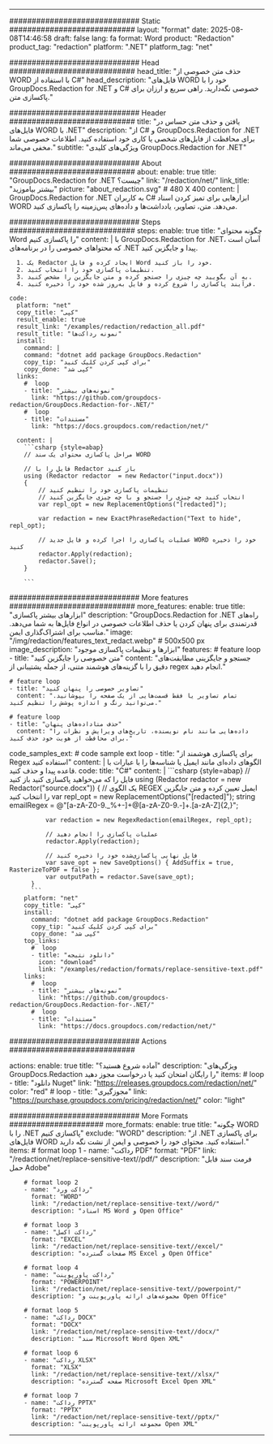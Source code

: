 
---
############################# Static ############################
layout: "format"
date:  2025-08-08T14:46:58
draft: false
lang: fa
format: Word
product: "Redaction"
product_tag: "redaction"
platform: ".NET"
platform_tag: "net"

############################# Head ############################
head_title: "حذف متن خصوصی از WORD با استفاده از C#"
head_description: "فایل‌های WORD خود را با GroupDocs.Redaction for .NET و C# خصوصی نگه‌دارید. راهی سریع و ارزان برای پاکسازی متن."

############################# Header ############################
title: "یافتن و حذف متن حساس در فایل‌های WORD با .NET" 
description: "از C# و GroupDocs.Redaction for .NET برای محافظت از فایل‌های شخصی یا کاری خود استفاده کنید. اطلاعات خصوصی شما مخفی می‌ماند."
subtitle: "ویژگی‌های کلیدی GroupDocs.Redaction for .NET" 

############################# About ############################
about:
    enable: true
    title: "GroupDocs.Redaction for .NET چیست؟"
    link: "/redaction/net/"
    link_title: "بیشتر بیاموزید"
    picture: "about_redaction.svg" # 480 X 400
    content: |
       GroupDocs.Redaction for .NET به کاربران C# ابزارهایی برای تمیز کردن اسناد WORD می‌دهد. متن، تصاویر، یادداشت‌ها و داده‌های پس‌زمینه را پاکسازی کنید.

############################# Steps ############################
steps:
    enable: true
    title: "چگونه محتوای Word را پاکسازی کنیم"
    content: |
      با GroupDocs.Redaction for .NET، آسان است که محتواهای خصوصی را در برنامه‌های .NET پیدا و جایگزین کنید.
      
      1. یک Redactor ایجاد کرده و فایل Word خود را باز کنید.
      2. تنظیمات پاکسازی خود را انتخاب کنید.
      3. به آن بگویید چه چیزی را جستجو کرده و متن جایگزین را مشخص کنید.
      4. فرآیند پاکسازی را شروع کرده و فایل به‌روز شده خود را ذخیره کنید.
   
    code:
      platform: "net"
      copy_title: "کپی"
      result_enable: true
      result_link: "/examples/redaction/redaction_all.pdf"
      result_title: "نمونه رداکت‌ها"
      install:
        command: |
        command: "dotnet add package GroupDocs.Redaction"
        copy_tip: "برای کپی کردن کلیک کنید"
        copy_done: "کپی شد"
      links:
        #  loop
        - title: "نمونه‌های بیشتر"
          link: "https://github.com/groupdocs-redaction/GroupDocs.Redaction-for-.NET/"
        #  loop
        - title: "مستندات"
          link: "https://docs.groupdocs.com/redaction/net/"
          
      content: |
        ```csharp {style=abap}
        // مراحل پاکسازی محتوای یک سند WORD

        // فایل را با Redactor باز کنید
        using (Redactor redactor  = new Redactor("input.docx"))
        {
            // تنظیمات پاکسازی خود را تنظیم کنید
            // انتخاب کنید چه چیزی را جستجو و با چه چیزی جایگزین کنید
            var repl_opt = new ReplacementOptions("[redacted]");
            
            var redaction = new ExactPhraseRedaction("Text to hide", repl_opt);

            // عملیات پاکسازی را اجرا کرده و فایل جدید WORD خود را ذخیره کنید
            redactor.Apply(redaction);
            redactor.Save();
        }
        
        ```            


############################# More features ############################
more_features:
  enable: true
  title: "ابزارهای بیشتر پاکسازی"
  description: "GroupDocs.Redaction for .NET راه‌های قدرتمندی برای پنهان کردن یا حذف اطلاعات خصوصی در انواع فایل‌ها به شما می‌دهد. مناسب برای اشتراک‌گذاری ایمن."
  image: "/img/redaction/features_text_redact.webp" # 500x500 px
  image_description: "ابزارها و تنظیمات پاکسازی موجود"
  features:
    # feature loop
    - title: "متن خصوصی را جایگزین کنید"
      content: "جستجو و جایگزینی مطابقت‌های دقیق را با گزینه‌های هوشمند متنی، از جمله پشتیبانی از regex انجام دهید."

    # feature loop
    - title: "تصاویر خصوصی را پنهان کنید"
      content: "تمام تصاویر یا فقط قسمت‌هایی از یک صفحه را بپوشانید. می‌توانید رنگ و اندازه پوشش را تنظیم کنید."

    # feature loop
    - title: "حذف متاداده‌های پنهان"
      content: "داده‌هایی مانند نام نویسنده، تاریخ‌های ویرایش و نظرات را برای محافظت از هویت خود حذف کنید."
      
  code_samples_ext:
    # code sample ext loop
    - title: "برای پاکسازی هوشمند از Regex استفاده کنید"
      content: |
        الگوهای داده‌ای مانند ایمیل یا شناسه‌ها را با عبارات با قاعده پیدا و حذف کنید.
      code:
        title: "C#"
        content: |
          ```csharp {style=abap}
          //  فایل را که می‌خواهید پاکسازی کنید باز کنید
          using (Redactor redactor  = new Redactor("source.docx"))
          {
              // یک الگوی REGEX ایمیل تعیین کرده و متن جایگزین را انتخاب کنید
              var repl_opt = new ReplacementOptions("[redacted]");
              string emailRegex = @"[a-zA-Z0-9._%+-]+@[a-zA-Z0-9.-]+\.[a-zA-Z]{2,}";

              var redaction = new RegexRedaction(emailRegex, repl_opt);

              // عملیات پاکسازی را انجام دهید
              redactor.Apply(redaction);

              // فایل نهایی پاکسازی‌شده خود را ذخیره کنید
              var save_opt = new SaveOptions() { AddSuffix = true, RasterizeToPDF = false };
              var outputPath = redactor.Save(save_opt);
          }
          ```
        platform: "net"
        copy_title: "کپی"
        install:
          command: "dotnet add package GroupDocs.Redaction"
          copy_tip: "برای کپی کردن کلیک کنید"
          copy_done: "کپی شد"
        top_links:
          #  loop
          - title: "دانلود نتیجه"
            icon: "download"
            link: "/examples/redaction/formats/replace-sensitive-text.pdf"
        links:
          #  loop
          - title: "نمونه‌های بیشتر"
            link: "https://github.com/groupdocs-redaction/GroupDocs.Redaction-for-.NET/"
          #  loop
          - title: "مستندات"
            link: "https://docs.groupdocs.com/redaction/net/"


############################# Actions ############################

actions:
  enable: true
  title: "آماده شروع هستید؟"
  description: "ویژگی‌های GroupDocs.Redaction را رایگان امتحان کنید یا درخواست مجوز دهید"
  items:
    #  loop
    - title: "دانلود Nuget"
      link: "https://releases.groupdocs.com/redaction/net/"
      color: "red"
        #  loop
    - title: "مجوزگیری"
      link: "https://purchase.groupdocs.com/pricing/redaction/net/"
      color: "light"


############################# More Formats #####################
more_formats:
    enable: true
    title: "چگونه WORD را با .NET پاکسازی کنیم"
    exclude: "WORD"
    description: "از .NET برای پاکسازی فایل‌های WORD استفاده کنید. محتوای خود را خصوصی و ایمن از نشت نگه دارید."
    items: 
        # format loop 1
        - name: "رداکت PDF"
          format: "PDF"
          link: "/redaction/net/replace-sensitive-text//pdf/"
          description: "فرمت سند قابل حمل Adobe"

        # format loop 2
        - name: "رداکت ورد"
          format: "WORD"
          link: "/redaction/net/replace-sensitive-text//word/"
          description: "اسناد MS Word و Open Office"
          
        # format loop 3
        - name: "رداکت اکسل"
          format: "EXCEL"
          link: "/redaction/net/replace-sensitive-text//excel/"
          description: "صفحات گسترده MS Excel و Open Office"

        # format loop 4
        - name: "رداکت پاورپوینت"
          format: "POWERPOINT"
          link: "/redaction/net/replace-sensitive-text//powerpoint/"
          description: "مجموعه‌های ارائه پاورپوینت و Open Office"

        # format loop 5
        - name: "رداکت DOCX"
          format: "DOCX"
          link: "/redaction/net/replace-sensitive-text//docx/"
          description: "سند Microsoft Word Open XML"
          
        # format loop 6
        - name: "رداکت XLSX"
          format: "XLSX"
          link: "/redaction/net/replace-sensitive-text//xlsx/"
          description: "صفحه گسترده Microsoft Excel Open XML"
          
        # format loop 7
        - name: "رداکت PPTX"
          format: "PPTX"
          link: "/redaction/net/replace-sensitive-text//pptx/"
          description: "مجموعه ارائه پاورپوینت Open XML"


---